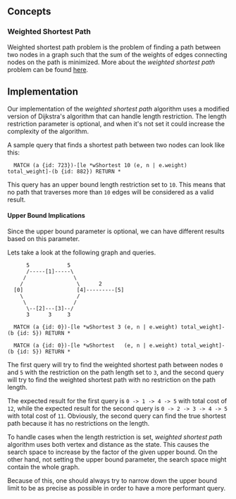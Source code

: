 ## Concepts

### Weighted Shortest Path

Weighted shortest path problem is the problem of finding a path between two
nodes in a graph such that the sum of the weights of edges connecting nodes on
the path is minimized.
More about the *weighted shortest path* problem can be found
[here](https://en.wikipedia.org/wiki/Shortest_path_problem).

## Implementation

Our implementation of the *weighted shortest path* algorithm uses a modified
version of Dijkstra's algorithm that can handle length restriction. The length
restriction parameter is optional, and when it's not set it could increase the
complexity of the algorithm.

A sample query that finds a shortest path between two nodes can look like this:

      MATCH (a {id: 723})-[le *wShortest 10 (e, n | e.weight) total_weight]-(b {id: 882}) RETURN *

This query has an upper bound length restriction set to `10`. This means that no
path that traverses more than `10` edges will be considered as a valid result.


#### Upper Bound Implications

Since the upper bound parameter is optional, we can have different results based
on this parameter.

Lets take a look at the following graph and queries.

```
      5            5
      /-----[1]-----\
     /               \
    /                 \      2
  [0]                 [4]---------[5]
    \                 /
     \               /
      \--[2]---[3]--/
      3      3     3
```

      MATCH (a {id: 0})-[le *wShortest 3 (e, n | e.weight) total_weight]-(b {id: 5}) RETURN *

      MATCH (a {id: 0})-[le *wShortest   (e, n | e.weight) total_weight]-(b {id: 5}) RETURN *


The first query will try to find the weighted shortest path between nodes `0`
and `5` with the restriction on the path length set to `3`, and the second query
will try to find the weighted shortest path with no restriction on the path
length.

The expected result for the first query is `0 -> 1 -> 4 -> 5` with total cost of
`12`, while the expected result for the second query is `0 -> 2 -> 3 -> 4 -> 5`
with total cost of `11`. Obviously, the second query can find the true shortest
path because it has no restrictions on the length.

To handle cases when the length restriction is set, *weighted shortest path*
algorithm uses both vertex and distance as the state. This causes the search
space to increase by the factor of the given upper bound. On the other hand, not
setting the upper bound parameter, the search space might contain the whole
graph.

Because of this, one should always try to narrow down the upper bound limit to
be as precise as possible in order to have a more performant query.

